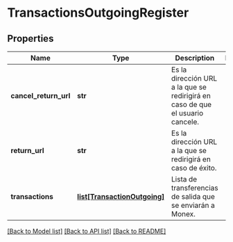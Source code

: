 # TransactionsOutgoingRegister

## Properties
Name | Type | Description | Notes
------------ | ------------- | ------------- | -------------
**cancel_return_url** | **str** | Es la dirección URL a la que se redirigirá en caso de que el usuario cancele. | 
**return_url** | **str** | Es la dirección URL a la que se redirigirá en caso de éxito. | 
**transactions** | [**list[TransactionOutgoing]**](TransactionOutgoing.md) | Lista de transferencias de salida que se enviarán a Monex. | 

[[Back to Model list]](../README.md#documentation-for-models) [[Back to API list]](../README.md#documentation-for-api-endpoints) [[Back to README]](../README.md)

